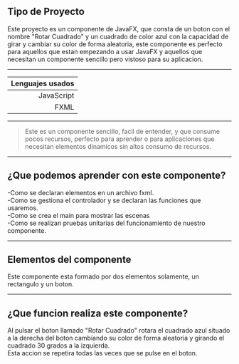 ## Tipo de Proyecto
Este proyecto es un componente de JavaFX, que consta de un boton con el nombre "Rotar Cuadrado" y un cuadrado de color azul con la capacidad de girar y cambiar su color de forma aleatoria, este componente es perfecto para aquellos que estan empezando a usar JavaFX y aquellos que necesitan un componente sencillo pero vistoso para su aplicacion.

---

| Lenguajes usados |
|-----------------:|
|    JavaScript    |
|       FXML       |

---
>Este es un componente sencillo, facil de entender, y que consume pocos recursos, perfecto para aprender o para aplicaciones que necesitan elementos dinamicos sin altos consumo de recursos.

---
## ¿Que podemos aprender con este componente?
-Como se declaran elementos en un archivo fxml.<br>
-Como se gestiona el controlador y se declaran las funciones que usaremos.<br>
-Como se crea el main para mostrar las escenas<br>
-Como se realizan pruebas unitarias del funcionamiento de nuestro componente.

---
## Elementos del componente
Este componente esta formado por dos elementos solamente, un rectangulo y un boton.

---
## ¿Que funcion realiza este componente?
Al pulsar el boton llamado "Rotar Cuadrado" rotara el cuadrado azul situado a la derecha del boton cambiando su color de forma aleatoria y girando el cuadrado 30 grados a la izquierda.<br>
Esta accion se repetira todas las veces que se pulse en el boton.
